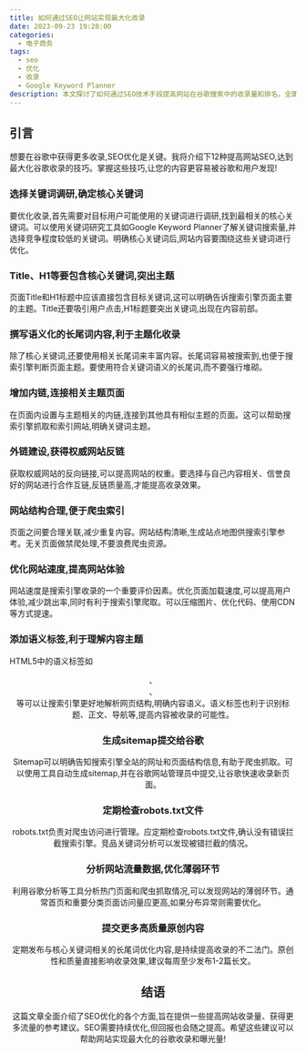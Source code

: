 ```yaml
---
title: 如何通过SEO让网站实现最大化收录
date: 2023-09-23 19:28:00
categories:
  - 电子商务
tags:
  - seo
  - 优化
  - 收录
  - Google Keyword Planner
description: 本文探讨了如何通过SEO技术手段提高网站在谷歌搜索中的收录量和排名。全面介绍了SEO收录量最大化的策略思路,为网站提供了提升搜索引擎曝光的参考。
---
```


## 引言

想要在谷歌中获得更多收录,SEO优化是关键。我将介绍下12种提高网站SEO,达到最大化谷歌收录的技巧。掌握这些技巧,让您的内容更容易被谷歌和用户发现!

### 选择关键词调研,确定核心关键词

要优化收录,首先需要对目标用户可能使用的关键词进行调研,找到最相关的核心关键词。可以使用关键词研究工具如Google Keyword Planner了解关键词搜索量,并选择竞争程度较低的关键词。明确核心关键词后,网站内容要围绕这些关键词进行优化。

### Title、H1等要包含核心关键词,突出主题

页面Title和H1标题中应该直接包含目标关键词,这可以明确告诉搜索引擎页面主要的主题。Title还要吸引用户点击,H1标题要突出关键词,出现在内容前部。

### 撰写语义化的长尾词内容,利于主题化收录

除了核心关键词,还要使用相关长尾词来丰富内容。长尾词容易被搜索到,也便于搜索引擎判断页面主题。要使用符合关键词语义的长尾词,而不要强行堆砌。

### 增加内链,连接相关主题页面

在页面内设置与主题相关的内链,连接到其他具有相似主题的页面。这可以帮助搜索引擎抓取和索引网站,明确关键词主题。

### 外链建设,获得权威网站反链

获取权威网站的反向链接,可以提高网站的权重。要选择与自己内容相关、信誉良好的网站进行合作互链,反链质量高,才能提高收录效果。

### 网站结构合理,便于爬虫索引

页面之间要合理关联,减少重复内容。网站结构清晰,生成站点地图供搜索引擎参考。无关页面做禁爬处理,不要浪费爬虫资源。

### 优化网站速度,提高网站体验

网站速度是搜索引擎收录的一个重要评价因素。优化页面加载速度,可以提高用户体验,减少跳出率,同时有利于搜索引擎爬取。可以压缩图片、优化代码、使用CDN等方式提速。

### 添加语义标签,利于理解内容主题

HTML5中的语义标签如<header>、<nav>、<article>等可以让搜索引擎更好地解析网页结构,明确内容语义。语义标签也利于识别标题、正文、导航等,提高内容被收录的可能性。

### 生成sitemap提交给谷歌

Sitemap可以明确告知搜索引擎全站的网址和页面结构信息,有助于爬虫抓取。可以使用工具自动生成sitemap,并在谷歌网站管理员中提交,让谷歌快速收录新页面。

### 定期检查robots.txt文件

robots.txt负责对爬虫访问进行管理。应定期检查robots.txt文件,确认没有错误拦截搜索引擎。竞品关键词分析可以发现被错拦截的情况。

### 分析网站流量数据,优化薄弱环节

利用谷歌分析等工具分析热门页面和爬虫抓取情况,可以发现网站的薄弱环节。通常首页和重要分类页面访问量应更高,如果分布异常则需要优化。

### 提交更多高质量原创内容

定期发布与核心关键词相关的长尾词优化内容,是持续提高收录的不二法门。原创性和质量直接影响收录效果,建议每周至少发布1-2篇长文。

## 结语

这篇文章全面介绍了SEO优化的各个方面,旨在提供一些提高网站收录量、获得更多流量的参考建议。SEO需要持续优化,但回报也会随之提高。希望这些建议可以帮助网站实现最大化的谷歌收录和曝光量!